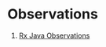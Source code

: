 # Observations

1. [Rx Java Observations](https://github.com/MeNiks/Observations/blob/master/rxjava.md)
